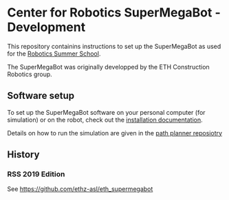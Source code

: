 # Center for Robotics SuperMegaBot - Development

This repository containins instructions to set up the SuperMegaBot as used for the [Robotics Summer School](https://center-for-robotics.ethz.ch/education/summer-school.html).

The SuperMegaBot was originally developped by the ETH Construction Robotics group.

## Software setup
To set up the SuperMegaBot software on your personal computer (for simulation) or on the robot, check out the [installation documentation](doc/installation.md).

Details on how to run the simulation are given in the [path planner reposiotry](https://github.com/VIS4ROB-lab/smb_path_planner)

## History
### RSS 2019 Edition
See https://github.com/ethz-asl/eth_supermegabot
